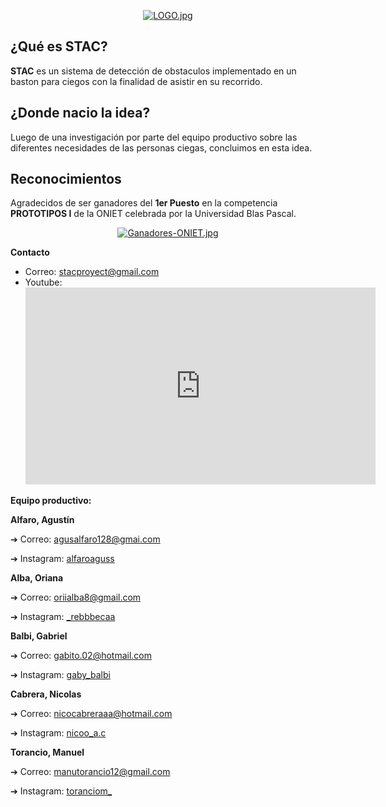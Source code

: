 <div align="center">

[![LOGO.jpg](https://i.postimg.cc/B6Nwctjk/LOGO.jpg)](https://postimg.cc/9RRpcmtY)

</div>


## ¿Qué es STAC?
**STAC** es un sistema de detección de obstaculos implementado en un baston para ciegos con la finalidad de asistir en su recorrido.

## ¿Donde nacio la idea?
Luego de una investigación por parte del equipo productivo sobre las diferentes necesidades de las personas ciegas, concluimos en esta idea.

## Reconocimientos
Agradecidos de ser ganadores del **1er Puesto** en la competencia **PROTOTIPOS I** de la ONIET celebrada por la Universidad Blas Pascal.
<div align="center">

[![Ganadores-ONIET.jpg](https://i.postimg.cc/qMH4BWkh/Ganadores-ONIET.jpg)](https://postimg.cc/fkC6B2SD)

</div>

**Contacto**
* Correo: stacproyect@gmail.com
* Youtube: <iframe width="560" height="315" src="https://www.youtube.com/embed/YbUuJB8ZXzU" title="YouTube video player" frameborder="0" allow="accelerometer; autoplay; clipboard-write; encrypted-media; gyroscope; picture-in-picture" allowfullscreen></iframe>

**Equipo productivo:**

**Alfaro, Agustín**

➔ Correo: agusalfaro128@gmai.com

➔ Instagram: [alfaroaguss](https://www.instagram.com/alfaroaguss_/)

**Alba, Oriana**

➔ Correo: oriialba8@gmail.com

➔ Instagram: [_rebbbecaa](https://www.instagram.com/_rebbbecaa/)

**Balbi, Gabriel**

➔ Correo: gabito.02@hotmail.com

➔ Instagram: [gaby_balbi](https://www.instagram.com/gaby_balbi/)

**Cabrera, Nicolas**

➔ Correo: nicocabreraaa@hotmail.com

➔ Instagram: [nicoo_a.c](https://www.instagram.com/nicoo_a.c/)

**Torancio, Manuel**

➔ Correo: manutorancio12@gmail.com

➔ Instagram: [toranciom_](https://www.instagram.com/toranciom_/)
